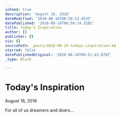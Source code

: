 ```yaml
---
inFeed: true
description: 'August 16, 2018'
dateModified: '2018-08-16T08:59:13.453Z'
datePublished: '2018-08-16T08:59:14.328Z'
title: Today’s Inspiration
author: []
publisher: {}
via: {}
sourcePath: _posts/2018-08-16-todays-inspiration.md
starred: false
datePublishedOriginal: '2018-08-16T08:51:43.670Z'
_type: Blurb

---
```

# Today's Inspiration

August 16, 2018

For all of us dreamers and doers...